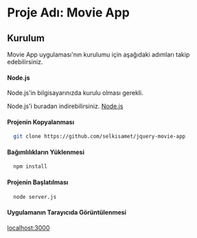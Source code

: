
# Proje Adı: Movie App

## Kurulum
Movie App uygulaması'nın kurulumu için aşağıdaki adımları takip edebilirsiniz.

#### Node.js
Node.js'in bilgisayarınızda kurulu olması gerekli.

Node.js'i buradan indirebilirsiniz. [Node.js](https://nodejs.org/en)

#### Projenin Kopyalanması
```bash
  git clone https://github.com/selkisamet/jquery-movie-app
```

#### Bağımlılıkların Yüklenmesi
```bash
  npm install
```

#### Projenin Başlatılması
```bash
  node server.js
```

#### Uygulamanın Tarayıcıda Görüntülenmesi
[localhost:3000](http://localhost:3000)

